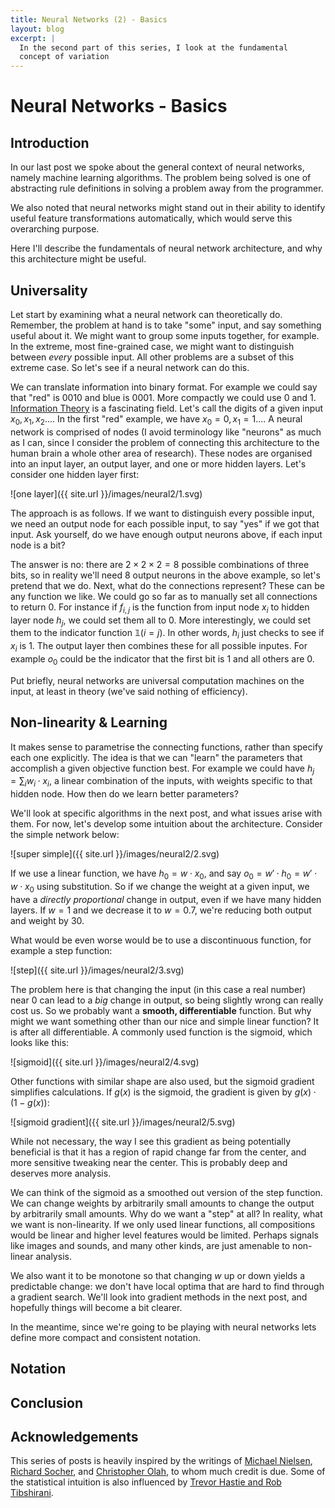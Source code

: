 ```yaml
---
title: Neural Networks (2) - Basics
layout: blog
excerpt: |
  In the second part of this series, I look at the fundamental 
  concept of variation
---
```



# Neural Networks - Basics

## Introduction

In our last post we spoke about the general context of neural networks,
namely machine learning algorithms. The problem being solved is one of abstracting
rule definitions in solving a problem away from the programmer.

We also noted that neural networks might stand out in their ability to identify 
useful feature transformations automatically, which would serve this overarching
purpose.

Here I'll describe the fundamentals of neural network architecture, and why 
this architecture might be useful.

## Universality

Let start by examining what a neural network can theoretically do. Remember, the problem at hand is to take "some" input, and say something useful about it. We might want to 
group some inputs together, for example. In the extreme, most fine-grained case, we might 
want to distinguish between _every_ possible input. All other problems are a subset of this extreme case. So let's see if a neural network can do this.

We can translate information into binary format. For example we could say that "red" is 
$0010$ and blue is $0001$. More compactly we could use $0$ and $1$. [Information Theory](http://en.wikipedia.org/wiki/Information_theory) is a fascinating field. Let's call the digits of a given input $x_0, x_1, x_2...$. In the first "red" example, we have $x_0=0, x_1=1...$. A neural network is comprised of nodes (I avoid terminology like "neurons" as much as I can, since I consider the problem of connecting this architecture to the human brain a whole other area of research). These nodes are organised into an input layer, an output layer, and one or more hidden layers. Let's consider one hidden layer first:

![one layer]({{ site.url }}/images/neural2/1.svg)

The approach is as follows. If we want to distinguish every possible input, we need an output node for each possible input, to say "yes" if we got that input. Ask yourself, do we have enough output neurons above, if each input node is a bit?

The answer is no: there are $2 \times 2 \times 2 = 8$ possible combinations of three bits, so in reality we'll need $8$ output neurons in the above example, so let's pretend that we do. Next, what do the connections represent? These can be any function we like. We could go so far as to manually set all connections to return $0$. For instance if $f_{i,j}$ is the function from input node $x_i$ to hidden layer node $h_j$, we could set them all to $0$. More interestingly, we could set them to the indicator function $\mathbb{1} (i=j)$. In other words, $h_i$ just checks to see if $x_i$ is $1$. The output layer then combines these for all possible inputes. For example $o_0$ could be the indicator that the first bit is $1$ and all others are $0$.

Put briefly, neural networks are universal computation machines on the input, at least in theory (we've said nothing of efficiency).

## Non-linearity & Learning

It makes sense to parametrise the connecting functions, rather than specify each one explicitly. The idea is that we can "learn" the parameters that accomplish a given objective function best. For example we could have $h_j = \sum_i w_i \cdot x_i$, a linear combination of the inputs, with weights specific to that hidden node. How then do we learn better parameters?

We'll look at specific algorithms in the next post, and what issues arise with them. For now, let's develop some intuition about the architecture. Consider the simple network below:

![super simple]({{ site.url }}/images/neural2/2.svg)

If we use a linear function, we have $h_0 = w \cdot x_0$, and say $o_0 = w' \cdot h_0 = w' \cdot w \cdot x_0$ using substitution. So if we change the weight at a given input, we have a _directly proportional_ change in output, even if we have many hidden layers. If $w=1$ and we decrease it to $w=0.7$, we're reducing both output and weight by $30%$.

What would be even worse would be to use a discontinuous function, for example a step function:

![step]({{ site.url }}/images/neural2/3.svg)

The problem here is that changing the input (in this case a real number) near $0$ can lead to a _big_ change in output, so being slightly wrong can really cost us. So we probably want a **smooth, differentiable** function. But why might we want something other than our nice and simple linear function? It is after all differentiable. A commonly used function is the sigmoid, which looks like this:

![sigmoid]({{ site.url }}/images/neural2/4.svg)

Other functions with similar shape are also used, but the sigmoid gradient simplifies calculations. If $g(x)$ is the sigmoid, the gradient is given by $g(x) \cdot (1-g(x))$:

![sigmoid gradient]({{ site.url }}/images/neural2/5.svg)

While not necessary, the way I see this gradient as being potentially beneficial is that it has a region of rapid change far from the center, and more sensitive tweaking near the center. This is probably deep and deserves more analysis.

We can think of the sigmoid as a smoothed out version of the step function. We can change weights by arbitrarily small amounts to change the output by arbitrarily small amounts. Why do we want a "step" at all? In reality, what we want is non-linearity. If we only used linear functions, all compositions would be linear and higher level features would be limited. Perhaps signals like images and sounds, and many other kinds, are just amenable to non-linear analysis.

We also want it to be monotone so that changing $w$ up or down yields a predictable change: we don't have local optima that are hard to find through a gradient search. We'll look into gradient methods in the next post, and hopefully things will become a bit clearer.

In the meantime, since we're going to be playing with neural networks lets define more compact and consistent notation.

## Notation




## Conclusion

## Acknowledgements

This series of posts is heavily inspired by the writings of 
[Michael Nielsen](http://neuralnetworksanddeeplearning.com/), 
[Richard Socher](http://www.socher.org/index.php/Main/HomePage), and 
[Christopher Olah](http://colah.github.io/), to whom much credit is due. Some of the 
statistical intuition is also influenced by [Trevor Hastie and Rob Tibshirani](http://www.r-bloggers.com/in-depth-introduction-to-machine-learning-in-15-hours-of-expert-videos/).